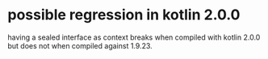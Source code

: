 # possible regression in kotlin 2.0.0

having a sealed interface as context breaks when compiled with kotlin 2.0.0 but 
does not when compiled against 1.9.23. 
